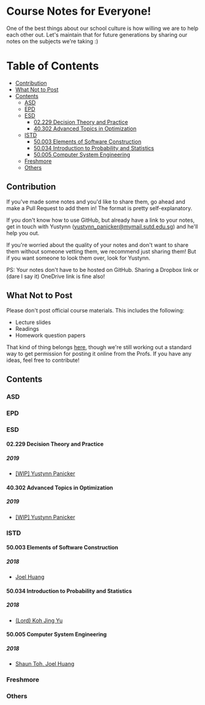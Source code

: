 # Course Notes for Everyone!
One of the best things about our school culture is how willing we are to help each other out. Let's maintain that for future generations by sharing our notes on the subjects we're taking :)

Table of Contents
=================

* [Contribution](#contribution)
* [What Not to Post](#what-not-to-post)
* [Contents](#contents)
   * [ASD](#asd)
   * [EPD](#epd)
   * [ESD](#esd)
      * [02.229 Decision Theory and Practice](#02229-decision-theory-and-practice)
      * [40.302 Advanced Topics in Optimization](#40302-advanced-topics-in-optimization)
   * [ISTD](#istd)
      * [50.003 Elements of Software Construction](#50003-elements-of-software-construction)
      * [50.034 Introduction to Probability and Statistics](#50034-introduction-to-probability-and-statistics)
      * [50.005 Computer System Engineering](#50005-computer-system-engineering)
   * [Freshmore](#freshmore)
   * [Others](#others)

## Contribution
If you've made some notes and you'd like to share them, go ahead and make a Pull Request to add them in! The format is pretty self-explanatory.

If you don't know how to use GitHub, but already have a link to your notes, get in touch with Yustynn (yustynn_panicker@mymail.sutd.edu.sg) and he'll help you out.

If you're worried about the quality of your notes and don't want to share them without someone vetting them, we recommend just sharing them! But if you want someone to look them over, look for Yustynn.

PS: Your notes don't have to be hosted on GitHub. Sharing a Dropbox link or (dare I say it) OneDrive link is fine also!

## What Not to Post
Please don't post official course materials. This includes the following:
- Lecture slides
- Readings
- Homework question papers

That kind of thing belongs [here](https://github.com/OpenSUTD/course-materials), though we're still working out a standard way to get permission for posting it online from the Profs. If you have any ideas, feel free to contribute!

## Contents

### ASD

### EPD

### ESD

#### 02.229 Decision Theory and Practice
##### 2019
- [[WIP] Yustynn Panicker](https://github.com/Yustynn/sutd-term-7)

#### 40.302 Advanced Topics in Optimization
##### 2019
- [[WIP] Yustynn Panicker](https://github.com/Yustynn/sutd-term-7)

### ISTD
#### 50.003 Elements of Software Construction
##### 2018
- [Joel Huang](https://github.com/OpenSUTD/course-materials/blob/master/50.003%20Elements%20of%20Software%20Construction/esc_notes_joel.pdf)

#### 50.034 Introduction to Probability and Statistics
##### 2018
- [(Lord) Koh Jing Yu](https://github.com/OpenSUTD/course-materials/blob/master/50.034%20Introduction%20to%20Probability%20and%20Statistics/pns_notes_kjy.pdf)

#### 50.005 Computer System Engineering
##### 2018
- [Shaun Toh, Joel Huang](https://github.com/OpenSUTD/course-materials/blob/master/50.005%20Computer%20System%20Engineering/cse_notes_shaun.pdf)

### Freshmore

### Others

